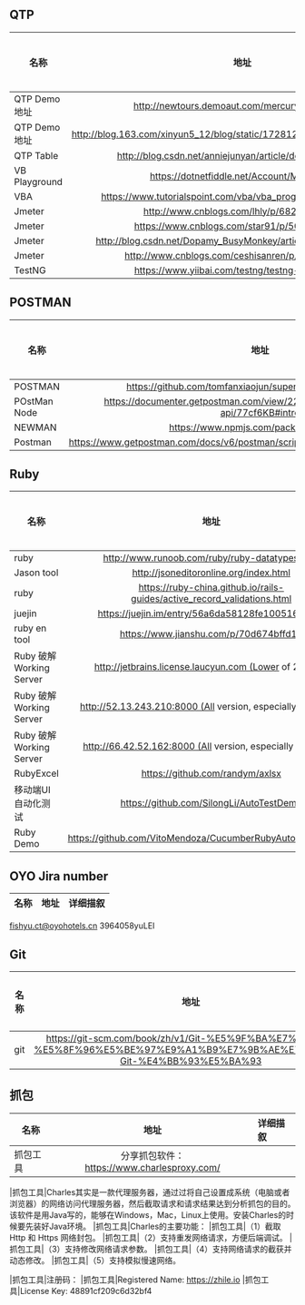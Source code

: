 ## QTP
| 名称          | 地址           |详细描叙       |
| ------------- |:-------------:|:---------------|
|QTP Demo地址|http://newtours.demoaut.com/mercuryregister.php|
|QTP Demo地址|http://blog.163.com/xinyun5_12/blog/static/1728128132013029111444206/|
|QTP Table|http://blog.csdn.net/anniejunyan/article/details/17279331|
|VB Playground|https://dotnetfiddle.net/Account/MyFiddles|
|VBA|https://www.tutorialspoint.com/vba/vba_programming_charts.htm|
|Jmeter|http://www.cnblogs.com/lhly/p/6828161.html|
|Jmeter|https://www.cnblogs.com/star91/p/5059222.html|
|Jmeter|http://blog.csdn.net/Dopamy_BusyMonkey/article/details/51149274|
|Jmeter|http://www.cnblogs.com/ceshisanren/p/5639895.html|
|TestNG|https://www.yiibai.com/testng/testng-groups.html|

## POSTMAN
| 名称          | 地址           |详细描叙       |
| ------------- |:-------------:|:---------------|
|POSTMAN|https://github.com/tomfanxiaojun/super-powered-api-testing|
|POstMan Node|https://documenter.getpostman.com/view/220187/super-tech-heroes-api/77cf6KB#intro|
|NEWMAN|https://www.npmjs.com/package/newman|
|Postman|https://www.getpostman.com/docs/v6/postman/scripts/postman_sandbox_api_reference

## Ruby
| 名称          | 地址           |详细描叙       |
| ------------- |:-------------:|:---------------|
|ruby|http://www.runoob.com/ruby/ruby-datatypes.html
|Jason tool|http://jsoneditoronline.org/index.html
|ruby|https://ruby-china.github.io/rails-guides/active_record_validations.html
|juejin|https://juejin.im/entry/56a6da58128fe100516b3d0f
|ruby en tool|https://www.jianshu.com/p/70d674bffd12
|Ruby 破解 Working Server|http://jetbrains.license.laucyun.com (Lower of 2017.3)
|Ruby 破解 Working Server|http://52.13.243.210:8000 (All version, especially 2018.1.6)
|Ruby 破解 Working Server|http://66.42.52.162:8000 (All version, especially 2018.1.6)
|RubyExcel|https://github.com/randym/axlsx
|移动端UI自动化测试|https://github.com/SilongLi/AutoTestDemo|
|Ruby Demo|https://github.com/VitoMendoza/CucumberRubyAutomationProject|



## OYO Jira number
| 名称          | 地址           |详细描叙       |
| ------------- |:-------------:|:---------------|
fishyu.ct@oyohotels.cn
3964058yuLEI

## Git
| 名称          | 地址           |详细描叙       |
| ------------- |:-------------:|:---------------|
|git|https://git-scm.com/book/zh/v1/Git-%E5%9F%BA%E7%A1%80-%E5%8F%96%E5%BE%97%E9%A1%B9%E7%9B%AE%E7%9A%84-Git-%E4%BB%93%E5%BA%93

## 抓包
| 名称          | 地址           |详细描叙       |
| ------------- |:-------------:|:---------------|
|抓包工具|分享抓包软件：https://www.charlesproxy.com/

|抓包工具|Charles其实是一款代理服务器，通过过将自己设置成系统（电脑或者浏览器）的网络访问代理服务器，然后截取请求和请求结果达到分析抓包的目的。该软件是用Java写的，能够在Windows，Mac，Linux上使用。安装Charles的时候要先装好Java环境。
|抓包工具|Charles的主要功能：
|抓包工具|（1）截取Http 和 Https 网络封包。
|抓包工具|（2）支持重发网络请求，方便后端调试。
|抓包工具|（3）支持修改网络请求参数。
|抓包工具|（4）支持网络请求的截获并动态修改。
|抓包工具|（5）支持模拟慢速网络。

|抓包工具|注册码：
|抓包工具|Registered Name: https://zhile.io
|抓包工具|License Key: 48891cf209c6d32bf4
